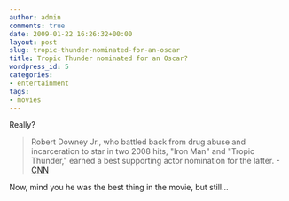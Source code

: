 ```yaml
---
author: admin
comments: true
date: 2009-01-22 16:26:32+00:00
layout: post
slug: tropic-thunder-nominated-for-an-oscar
title: Tropic Thunder nominated for an Oscar?
wordpress_id: 5
categories:
- entertainment
tags:
- movies
---
```


Really?


> Robert Downey Jr., who battled back from drug abuse and incarceration to star in two 2008 hits, "Iron Man" and "Tropic Thunder," earned a best supporting actor nomination for the latter.
-[CNN](http://www.cnn.com/2009/SHOWBIZ/Movies/01/22/oscar.nominations/index.html)


Now, mind you he was the best thing in the movie, but still...
